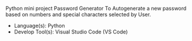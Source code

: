 Python mini project 
Password Generator
 To Autogenerate a new password based on numbers and special characters selected by User.

 - Language(s): Python
 - Develop Tool(s): Visual Studio Code (VS Code)
